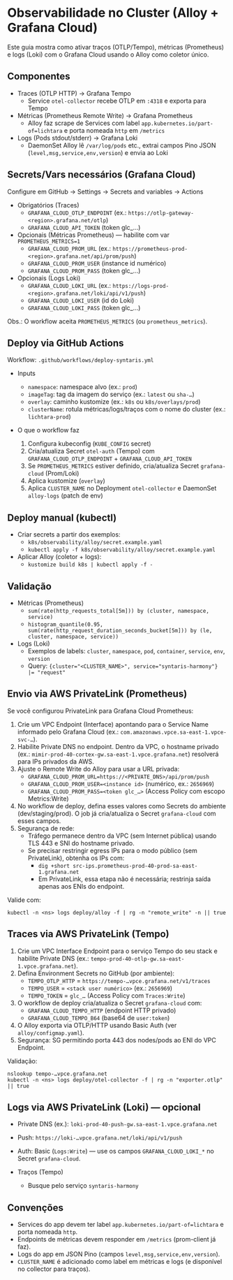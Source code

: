 # Observabilidade no Cluster (Alloy + Grafana Cloud)

Este guia mostra como ativar traços (OTLP/Tempo), métricas (Prometheus) e logs (Loki) com o Grafana Cloud usando o Alloy como coletor único.

## Componentes
- Traces (OTLP HTTP) → Grafana Tempo
  - Service `otel-collector` recebe OTLP em `:4318` e exporta para Tempo
- Métricas (Prometheus Remote Write) → Grafana Prometheus
  - Alloy faz scrape de Services com label `app.kubernetes.io/part-of=lichtara` e porta nomeada `http` em `/metrics`
- Logs (Pods stdout/stderr) → Grafana Loki
  - DaemonSet Alloy lê `/var/log/pods` etc., extrai campos Pino JSON (`level,msg,service,env,version`) e envia ao Loki

## Secrets/Vars necessários (Grafana Cloud)
Configure em GitHub → Settings → Secrets and variables → Actions

- Obrigatórios (Traces)
  - `GRAFANA_CLOUD_OTLP_ENDPOINT` (ex.: `https://otlp-gateway-<region>.grafana.net/otlp`)
  - `GRAFANA_CLOUD_API_TOKEN` (token glc_…)
- Opcionais (Métricas Prometheus) — habilite com var `PROMETHEUS_METRICS=1`
  - `GRAFANA_CLOUD_PROM_URL` (ex.: `https://prometheus-prod-<region>.grafana.net/api/prom/push`)
  - `GRAFANA_CLOUD_PROM_USER` (instance id numérico)
  - `GRAFANA_CLOUD_PROM_PASS` (token glc_…)
- Opcionais (Logs Loki)
  - `GRAFANA_CLOUD_LOKI_URL` (ex.: `https://logs-prod-<region>.grafana.net/loki/api/v1/push`)
  - `GRAFANA_CLOUD_LOKI_USER` (id do Loki)
  - `GRAFANA_CLOUD_LOKI_PASS` (token glc_…)

Obs.: O workflow aceita `PROMETHEUS_METRICS` (ou `prometheus_metrics`).

## Deploy via GitHub Actions
Workflow: `.github/workflows/deploy-syntaris.yml`

- Inputs
  - `namespace`: namespace alvo (ex.: `prod`)
  - `imageTag`: tag da imagem do serviço (ex.: `latest` ou `sha-…`)
  - `overlay`: caminho kustomize (ex.: `k8s` ou `k8s/overlays/prod`)
  - `clusterName`: rotula métricas/logs/traços com o nome do cluster (ex.: `lichtara-prod`)

- O que o workflow faz
  1. Configura kubeconfig (`KUBE_CONFIG` secret)
  2. Cria/atualiza Secret `otel-auth` (Tempo) com `GRAFANA_CLOUD_OTLP_ENDPOINT` + `GRAFANA_CLOUD_API_TOKEN`
  3. Se `PROMETHEUS_METRICS` estiver definido, cria/atualiza Secret `grafana-cloud` (Prom/Loki)
  4. Aplica kustomize (`overlay`)
  5. Aplica `CLUSTER_NAME` no Deployment `otel-collector` e DaemonSet `alloy-logs` (patch de env)

## Deploy manual (kubectl)
- Criar secrets a partir dos exemplos:
  - `k8s/observability/alloy/secret.example.yaml`
  - `kubectl apply -f k8s/observability/alloy/secret.example.yaml`
- Aplicar Alloy (coletor + logs):
  - `kustomize build k8s | kubectl apply -f -`

## Validação
- Métricas (Prometheus)
  - `sum(rate(http_requests_total[5m])) by (cluster, namespace, service)`
  - `histogram_quantile(0.95, sum(rate(http_request_duration_seconds_bucket[5m])) by (le, cluster, namespace, service))`
- Logs (Loki)
  - Exemplos de labels: `cluster`, `namespace`, `pod`, `container`, `service`, `env`, `version`
  - Query: `{cluster="<CLUSTER_NAME>", service="syntaris-harmony"} |= "request"`

## Envio via AWS PrivateLink (Prometheus)

Se você configurou PrivateLink para Grafana Cloud Prometheus:

1. Crie um VPC Endpoint (Interface) apontando para o Service Name informado pelo Grafana Cloud (ex.: `com.amazonaws.vpce.sa-east-1.vpce-svc-…`).
2. Habilite Private DNS no endpoint. Dentro da VPC, o hostname privado (ex.: `mimir-prod-40-cortex-gw.sa-east-1.vpce.grafana.net`) resolverá para IPs privados da AWS.
3. Ajuste o Remote Write do Alloy para usar a URL privada:
   - `GRAFANA_CLOUD_PROM_URL=https://<PRIVATE_DNS>/api/prom/push`
   - `GRAFANA_CLOUD_PROM_USER=<instance id>` (numérico, ex.: `2656969`)
   - `GRAFANA_CLOUD_PROM_PASS=<token glc_…>` (Access Policy com escopo Metrics:Write)
4. No workflow de deploy, defina esses valores como Secrets do ambiente (dev/staging/prod). O job já cria/atualiza o Secret `grafana-cloud` com esses campos.
5. Segurança de rede:
   - Tráfego permanece dentro da VPC (sem Internet pública) usando TLS 443 e SNI do hostname privado.
   - Se precisar restringir egress IPs para o modo público (sem PrivateLink), obtenha os IPs com:
     - `dig +short src-ips.prometheus-prod-40-prod-sa-east-1.grafana.net`
     - Em PrivateLink, essa etapa não é necessária; restrinja saída apenas aos ENIs do endpoint.

Valide com:

```
kubectl -n <ns> logs deploy/alloy -f | rg -n "remote_write" -n || true
```

## Traces via AWS PrivateLink (Tempo)

1. Crie um VPC Interface Endpoint para o serviço Tempo do seu stack e habilite Private DNS (ex.: `tempo-prod-40-otlp-gw.sa-east-1.vpce.grafana.net`).
2. Defina Environment Secrets no GitHub (por ambiente):
   - `TEMPO_OTLP_HTTP` = `https://tempo-…vpce.grafana.net/v1/traces`
   - `TEMPO_USER` = `<stack user numérico>` (ex.: `2656969`)
   - `TEMPO_TOKEN` = `glc_…` (Access Policy com `Traces:Write`)
3. O workflow de deploy cria/atualiza o Secret `grafana-cloud` com:
   - `GRAFANA_CLOUD_TEMPO_HTTP` (endpoint HTTP privado)
   - `GRAFANA_CLOUD_TEMPO_B64` (base64 de `user:token`)
4. O Alloy exporta via OTLP/HTTP usando Basic Auth (ver `alloy/configmap.yaml`).
5. Segurança: SG permitindo porta 443 dos nodes/pods ao ENI do VPC Endpoint.

Validação:

```
nslookup tempo-…vpce.grafana.net
kubectl -n <ns> logs deploy/otel-collector -f | rg -n "exporter.otlp" || true
```

## Logs via AWS PrivateLink (Loki) — opcional

- Private DNS (ex.): `loki-prod-40-push-gw.sa-east-1.vpce.grafana.net`
- Push: `https://loki-…vpce.grafana.net/loki/api/v1/push`
- Auth: Basic (`Logs:Write`) — use os campos `GRAFANA_CLOUD_LOKI_*` no Secret `grafana-cloud`.

- Traços (Tempo)
  - Busque pelo serviço `syntaris-harmony`

## Convenções
- Services do app devem ter label `app.kubernetes.io/part-of=lichtara` e porta nomeada `http`.
- Endpoints de métricas devem responder em `/metrics` (prom-client já faz).
- Logs do app em JSON Pino (campos `level,msg,service,env,version`).
- `CLUSTER_NAME` é adicionado como label em métricas e logs (e disponível no collector para traços).
